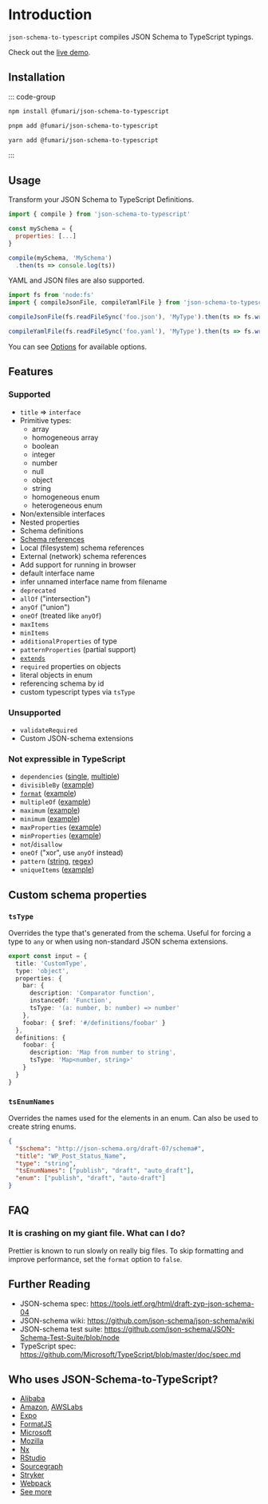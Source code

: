 # Introduction

`json-schema-to-typescript` compiles JSON Schema to TypeScript typings.

Check out the [live demo](https://borischerny.com/json-schema-to-typescript-browser/).

## Installation

::: code-group

```sh [npm]
npm install @fumari/json-schema-to-typescript
```

```sh [pnpm]
pnpm add @fumari/json-schema-to-typescript
```

```sh [yarn]
yarn add @fumari/json-schema-to-typescript
```

:::

## Usage

Transform your JSON Schema to TypeScript Definitions.

```js
import { compile } from 'json-schema-to-typescript'

const mySchema = {
  properties: [...]
}

compile(mySchema, 'MySchema')
  .then(ts => console.log(ts))
```

YAML and JSON files are also supported.

```js
import fs from 'node:fs'
import { compileJsonFile, compileYamlFile } from 'json-schema-to-typescript'

compileJsonFile(fs.readFileSync('foo.json'), 'MyType').then(ts => fs.writeFileSync('foo.d.ts', ts))

compileYamlFile(fs.readFileSync('foo.yaml'), 'MyType').then(ts => fs.writeFileSync('foo.d.ts', ts))
```

You can see [Options](/options) for available options.

## Features

### Supported

- `title` => `interface`
- Primitive types:
  - array
  - homogeneous array
  - boolean
  - integer
  - number
  - null
  - object
  - string
  - homogeneous enum
  - heterogeneous enum
- Non/extensible interfaces
- Nested properties
- Schema definitions
- [Schema references](http://json-schema.org/latest/json-schema-core.html#rfc.section.7.2.2)
- Local (filesystem) schema references
- External (network) schema references
- Add support for running in browser
- default interface name
- infer unnamed interface name from filename
- `deprecated`
- `allOf` ("intersection")
- `anyOf` ("union")
- `oneOf` (treated like `anyOf`)
- `maxItems`
- `minItems`
- `additionalProperties` of type
- `patternProperties` (partial support)
- [`extends`](https://github.com/json-schema/json-schema/wiki/Extends/014e3cd8692250baad70c361dd81f6119ad0f696)
- `required` properties on objects
- literal objects in enum
- referencing schema by id
- custom typescript types via `tsType`

### Unsupported

- `validateRequired`
- Custom JSON-schema extensions

### Not expressible in TypeScript

- `dependencies` ([single](https://github.com/tdegrunt/jsonschema/blob/67c0e27ce9542efde0bf43dc1b2a95dd87df43c3/examples/all.js#L261), [multiple](https://github.com/tdegrunt/jsonschema/blob/67c0e27ce9542efde0bf43dc1b2a95dd87df43c3/examples/all.js#L282))
- `divisibleBy` ([example](https://github.com/tdegrunt/jsonschema/blob/67c0e27ce9542efde0bf43dc1b2a95dd87df43c3/examples/all.js#L185))
- [`format`](https://github.com/json-schema/json-schema/wiki/Format) ([example](https://github.com/tdegrunt/jsonschema/blob/67c0e27ce9542efde0bf43dc1b2a95dd87df43c3/examples/all.js#L209))
- `multipleOf` ([example](https://github.com/tdegrunt/jsonschema/blob/67c0e27ce9542efde0bf43dc1b2a95dd87df43c3/examples/all.js#L186))
- `maximum` ([example](https://github.com/tdegrunt/jsonschema/blob/67c0e27ce9542efde0bf43dc1b2a95dd87df43c3/examples/all.js#L183))
- `minimum` ([example](https://github.com/tdegrunt/jsonschema/blob/67c0e27ce9542efde0bf43dc1b2a95dd87df43c3/examples/all.js#L182))
- `maxProperties` ([example](https://github.com/tdegrunt/jsonschema/blob/67c0e27ce9542efde0bf43dc1b2a95dd87df43c3/examples/all.js#L113))
- `minProperties` ([example](https://github.com/tdegrunt/jsonschema/blob/67c0e27ce9542efde0bf43dc1b2a95dd87df43c3/examples/all.js#L112))
- `not`/`disallow`
- `oneOf` ("xor", use `anyOf` instead)
- `pattern` ([string](https://github.com/tdegrunt/jsonschema/blob/67c0e27ce9542efde0bf43dc1b2a95dd87df43c3/examples/all.js#L203), [regex](https://github.com/tdegrunt/jsonschema/blob/67c0e27ce9542efde0bf43dc1b2a95dd87df43c3/examples/all.js#L207))
- `uniqueItems` ([example](https://github.com/tdegrunt/jsonschema/blob/67c0e27ce9542efde0bf43dc1b2a95dd87df43c3/examples/all.js#L172))

## Custom schema properties

### `tsType`

Overrides the type that's generated from the schema. Useful for forcing a type to `any` or when using non-standard JSON schema extensions.

```ts
export const input = {
  title: 'CustomType',
  type: 'object',
  properties: {
    bar: {
      description: 'Comparator function',
      instanceOf: 'Function',
      tsType: '(a: number, b: number) => number'
    },
    foobar: { $ref: '#/definitions/foobar' }
  },
  definitions: {
    foobar: {
      description: 'Map from number to string',
      tsType: 'Map<number, string>'
    }
  }
}
```

### `tsEnumNames`

Overrides the names used for the elements in an enum. Can also be used to create string enums.

```json
{
  "$schema": "http://json-schema.org/draft-07/schema#",
  "title": "WP_Post_Status_Name",
  "type": "string",
  "tsEnumNames": ["publish", "draft", "auto_draft"],
  "enum": ["publish", "draft", "auto-draft"]
}
```

## FAQ

### It is crashing on my giant file. What can I do?

Prettier is known to run slowly on really big files. To skip formatting and improve performance, set the `format` option to `false`.

## Further Reading

- JSON-schema spec: https://tools.ietf.org/html/draft-zyp-json-schema-04
- JSON-schema wiki: https://github.com/json-schema/json-schema/wiki
- JSON-schema test suite: https://github.com/json-schema/JSON-Schema-Test-Suite/blob/node
- TypeScript spec: https://github.com/Microsoft/TypeScript/blob/master/doc/spec.md

## Who uses JSON-Schema-to-TypeScript?

- [Alibaba](https://github.com/alibaba/lowcode-engine)
- [Amazon](https://github.com/aws/aws-toolkit-vscode), [AWSLabs](https://github.com/awslabs/cdk8s)
- [Expo](https://github.com/expo/expo)
- [FormatJS](https://github.com/formatjs/formatjs)
- [Microsoft](https://github.com/microsoft/mixed-reality-extension-sdk)
- [Mozilla](https://github.com/mdn/browser-compat-data)
- [Nx](https://github.com/nrwl/nx)
- [RStudio](https://github.com/rstudio/rstudio)
- [Sourcegraph](https://github.com/sourcegraph/sourcegraph)
- [Stryker](https://github.com/stryker-mutator/stryker)
- [Webpack](https://github.com/webpack/webpack)
- [See more](https://github.com/bcherny/json-schema-to-typescript/network/dependents?package_id=UGFja2FnZS0xNjUxOTM5Mg%3D%3D)
